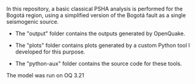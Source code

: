 In this repository, a basic classical PSHA analysis is performed for the Bogotá region, using a simplified version of the Bogotá fault as a single seismogenic source.

- The "output" folder contains the outputs generated by OpenQuake.

- The "plots" folder contains plots generated by a custom Python tool I developed for this purpose.

- The "python-aux" folder contains the source code for these tools.

The model was run on OQ 3.21
